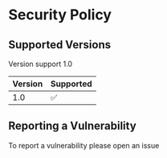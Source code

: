 # Security Policy

## Supported Versions

Version support 1.0

| Version | Supported          |
| ------- | ------------------ |
| 1.0     | :white_check_mark: |


## Reporting a Vulnerability

To report a vulnerability please open an issue
